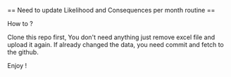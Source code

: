 == Need to update Likelihood and Consequences per month routine ==

How to ?

Clone this repo first,
You don't need anything just remove excel file and upload it again.
If already changed the data, you need commit and fetch to the github.

Enjoy !
